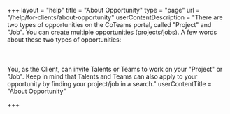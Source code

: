+++
layout = "help"
title = "About Opportunity"
type = "page"
url = "/help/for-clients/about-opportunity"
userContentDescription = "There are two types of opportunities on the CoTeams portal, called \"Project\" and \"Job\". You can create multiple opportunities (projects/jobs). A few words about these two types of opportunities:<br><br><br><br>You, as the Client, can invite Talents or Teams to work on your \"Project\" or \"Job\". Keep in mind that Talents and Teams can also apply to your opportunity by finding your project/job in a search."
userContentTitle = "About Opportunity"

+++
